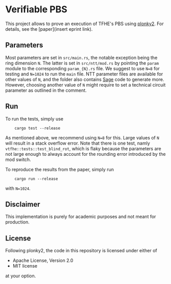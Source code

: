 # Verifiable PBS

This project allows to prove an execution of TFHE's PBS using [plonky2](https://github.com/0xPolygonZero/plonky2). For details, see the [paper](insert eprint link). 

## Parameters
Most parameters are set in `src/main.rs`, the notable exception being the ring dimension `N`. The latter is set in `src/ntt/mod.rs` by pointing the `param` module to the corresponding `param_{N}.rs` file. We suggest to use `N=8` for testing and `N=1024` to run the `main` file. NTT parameter files are available for other values of `N`, and the folder also contains [Sage](https://www.sagemath.org/) code to generate more. However, choosing another value of `N` might require to set a technical circuit parameter as outlined in the comment.

## Run
To run the tests, simply use
```
    cargo test --release
```
As mentioned above, we recommend using `N=8` for this. Large values of `N` will result in a stack overflow error. Note that there is one test, namly `vtfhe::tests::test_blind_rot`, which is flaky because the parameters are not large enough to always account for the rounding error introduced by the mod switch. 

To reproduce the results from the paper, simply run
```
    cargo run --release
```
with `N=1024`.

## Disclaimer
This implementation is purely for academic purposes and not meant for production.

## License
Following plonky2, the code in this repository is licensed under either of
- Apache License, Version 2.0
- MIT license

at your option.